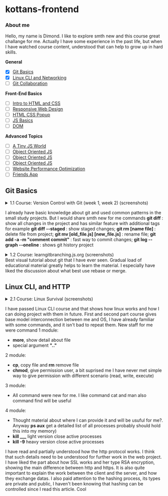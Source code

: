 # kottans-frontend
### About me 
Hello, my name is Dimond. I like to explore smth new and this course great challange for me. Actually I have some experience in the past life, but when I have watched course content, understood that can help to grow up in hard skills.

**General**
- [x] [Git Basics](#git-basics)
- [x] [Linux CLI and Networking](#linux-cli-and-networking)
- [ ] [Git Collaboration](#git-collaboration)

**Front-End Basics**
- [ ] [Intro to HTML and CSS](#intro-to-html-and-css)
- [ ] [Responsive Web Design](#responsive-web-design)
- [ ] [HTML CSS Popup](#html-css-popup)
- [ ] [JS Basics](#js-basics)
- [ ] [DOM](#dom)

**Advanced Topics**
- [ ] [A Tiny JS World](#a-tiny-js-world) 
- [ ] [Object Oriented JS](#object-oriented-js)
- [ ] [Object Oriented JS](#object-oriented-js)
- [ ] [Object Oriented JS](#mamory-pair-game)
- [ ] [Website Performance Optimization](#website-perfomanse)
- [ ] [Friends App](#friends-app)

## Git Basics
<details>
<summary>1.1 Course: Version Control with Git (week 1, week 2) (screenshots)</summary>
<img src="git-basics/1/git_basic_week_1_1.png">
<img src="git-basics/1/git_basic_week_1_2.png">
<img src="git-basics/1/git_basic_week_1_3.png">
<img src="git-basics/1/git_basic_week_2_3.png">
</details>

I already have basic knowledge about git and used common patterns in the small study projects. But I would share smth new for me commands <b> git diff </b> : show all changes in the project and has similar feature with additional tags for example <b> git diff --staged </b>: show staged changes; <b> git rm [name file] </b> : delete file from project; <b> git mv [old_file.js] [new_file.js] </b> : rename file; <b> git add -a -m "comment commit" </b> : fast way to commit changes; <b> git log --graph --oneline </b> : shows git history project


<details>
<summary>1.2 Course: learngitbranching.js.org (screenshots)</summary>
<img src="git-basics/2/git_basic_learngitbranching_1.png">
<img src="git-basics/2/git_basic_learngitbranching_2.png">
</details>
Best visual tutorial about git that I have ever seen. Gradual load of educational material greatly helps to learn the material. I especially have liked the discussion about what best use rebase or merge.

## Linux CLI, and HTTP
<details>
<summary>2.1 Course: Linux Survival (screenshots)</summary>
<img src="task_linux_cli/quiz1.png">
<img src="task_linux_cli/quiz2.png">
<img src="task_linux_cli/quiz3.png">
<img src="task_linux_cli/quiz4.png">
</details>

I have passed Linux CLI course and that shows how linux works and how I can doing project with them in future. First and second part course gives base model interconnection between me and OS, I have already familiar with some commands, and it isn't bad to repeat them. 
New staff for me were command
1 module:
<ul>
  <li>
    <b>more</b>, show detail about file
  </li>
  <li>
    special argument <b> ".." </b>
  </li>
</ul>

2 module:
<ul>
  <li>
    <b>cp</b>, copy file and <b>rm</b> remove file
  </li>
  <li>
    <b>chmod</b>, give permission user, a bit suprised me I have never met simple way to give permission with different scenario (read, write, execute) 
</ul>

3 module:
<ul>
  <li>
    All command were new for me. I like command cat and man also command find will be useful
  </li>
</ul>
4 module:
<ul>
  <li>
    Thought material about where I can provide it and will be usuful for me?. Anyway <b>ps aux</b> get a detailed list of all processes probably should hold this into my memory)
  </li>
  <li>
    <b>kill ___</b> light version close active processes
  </li>
  <li>
    <b>kill -9</b> heavy version close active processes
  </li>
</ul>

I have read and partially understood how the http protocol works. I think that such details need to be understood for further work in the web project. I have liked the part about how SSL works and her type RSA encryption, showing the main difference between http and https. It is also quite important to explain the work between the client and the server, and how they exchange datas. I also paid attention to the hashing process, its types are private and public, I haven't been knowing that hashing can be controlled since I read this article. Cool